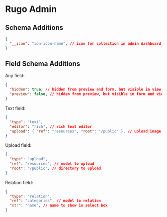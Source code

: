 # Rugo Admin

## Schema Additions

```json
{
  "__icon": "ion-icon-name", // icon for collection in admin dashboard, do not have outline
}
```

## Field Schema Additions

Any field:

```json
{
  "hidden": true, // hidden from preview and form, but visible in view
  "preview": false, // hidden from preview, but visible in form and view
}
```

Text field:

```json
{
  "type": "text",
  "editor": "rich", // rich text editor
  "upload": { "ref": "resources", "root": "/public" }, // upload image for rich text editor
}
```

Upload field:

```json
{
  "type": "upload",
  "ref": "resources", // model to upload
  "root": "/public", // directory to upload
}
```

Relation field:

```json
{
  "type": "relation",
  "ref": "categories", // model to relation
  "str": "name", // name to show in select box
}
```